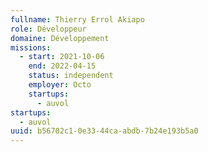 ```yaml
---
fullname: Thierry Errol Akiapo
role: Développeur
domaine: Développement
missions:
  - start: 2021-10-06
    end: 2022-04-15
    status: independent
    employer: Octo
    startups:
      - auvol
startups:
  - auvol
uuid: b56702c1-0e33-44ca-abdb-7b24e193b5a0
---
```

